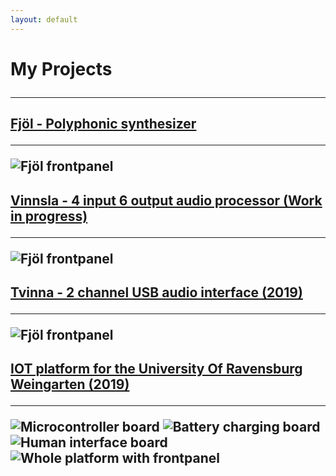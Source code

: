 ```yaml
---
layout: default
---
```


<h1> My Projects
<hr class="new1">

<h2> <a href="https://github.com/hallmar/Eurorack-Modules/tree/master/Fj%C3%B6l" target="_blank">Fjöl - Polyphonic synthesizer</a>
<hr> 
<img src="/assets/img/fjöl.png" alt="Fjöl frontpanel">


<h2> <a href="https://github.com/hallmar/Vinnsla-Audio-processor" target="_blank" >Vinnsla - 4 input 6 output audio processor (Work in progress)</a>
<hr>
<img src="/assets/img/Screenshot 2020-11-20 at 21.41.37.png" alt="Fjöl frontpanel">

<h2> <a href="https://github.com/hallmar/Eurorack-Modules/tree/master/Tvinna" target="_blank" >Tvinna - 2 channel USB audio interface (2019)</a> 
<hr> 

<img src="/assets/img/Screenshot 2020-11-20 at 21.40.47.png" alt="Fjöl frontpanel">


<h2> <a href="https://github.com/hallmar/IOT-Platform" target="_blank" >IOT platform for the University Of Ravensburg Weingarten (2019)</a>
<hr> 
<img src="/assets/img/IMG_2385.JPG" alt="Microcontroller board">
<img src="/assets/img/IMG_2386.JPG" alt="Battery charging board ">
<img src="/assets/img/img_2389.jpg" alt="Human interface board">
<img src="/assets/img/img_2388.jpg" alt="Whole platform with frontpanel">


